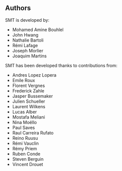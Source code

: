 ## Authors

SMT is developed by:
* Mohamed Amine Bouhlel 
* John Hwang 
* Nathalie Bartoli 
* Rémi Lafage 
* Joseph Morlier 
* Joaquim Martins 

SMT has been developed thanks to contributions from:
* Andres Lopez Lopera
* Emile Roux
* Florent Vergnes
* Frederick Zahle
* Jasper Bussemaker
* Julien Schueller
* Laurent Wilkens
* Lucas Alber
* Mostafa Meliani
* Nina Moëllo
* Paul Saves
* Raul Carreira Rufato
* Reino Ruusu
* Rémi Vauclin
* Rémy Priem
* Ruben Conde
* Steven Berguin
* Vincent Drouet
